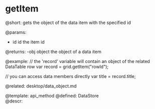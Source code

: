 getItem
=============


@short:
	gets the object of the data item with the specified id

@params:
- id		id		the item id


@returns:
-obj  object	the object of a data item

@example:
// the 'record' variable will contain an object of the related DataTable row 
var record = grid.getItem("rowId");
 
// you can access data members directly
var title = record.title;

@related:
	desktop/data_object.md


@template:	api_method
@defined:	DataStore	
@descr:


